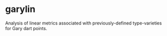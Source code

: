# garylin
Analysis of linear metrics associated with previously-defined type-varieties for Gary dart points.
